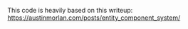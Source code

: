 This code is heavily based on this writeup: https://austinmorlan.com/posts/entity_component_system/
